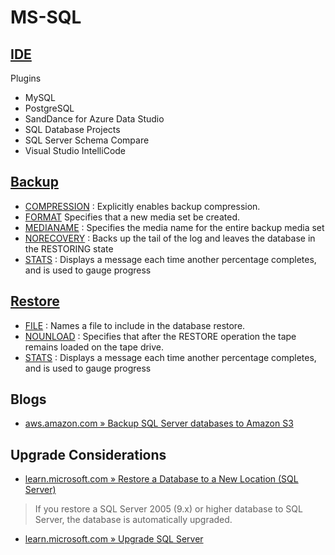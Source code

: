 # MS-SQL

## [IDE](https://learn.microsoft.com/en-us/sql/azure-data-studio/download-azure-data-studio?view=sql-server-ver16&tabs=redhat-install%2Credhat-uninstall#download-azure-data-studio)

Plugins

- MySQL
- PostgreSQL
- SandDance for Azure Data Studio
- SQL Database Projects
- SQL Server Schema Compare
- Visual Studio IntelliCode

## [Backup](https://learn.microsoft.com/en-us/sql/t-sql/statements/backup-transact-sql?view=sql-server-ver16)

- [COMPRESSION](https://learn.microsoft.com/en-us/sql/t-sql/statements/backup-transact-sql?view=sql-server-ver16#compression) : Explicitly enables backup compression.
- [FORMAT](https://learn.microsoft.com/en-us/sql/t-sql/statements/backup-transact-sql?view=sql-server-ver16#-noformat--format-) Specifies that a new media set be created.
- [MEDIANAME](https://learn.microsoft.com/en-us/sql/t-sql/statements/backup-transact-sql?view=sql-server-ver16#medianame---media_name--media_name_variable-) : Specifies the media name for the entire backup media set
- [NORECOVERY](https://learn.microsoft.com/en-us/sql/t-sql/statements/backup-transact-sql?view=sql-server-ver16#-norecovery--standby--undo_file_name-) : Backs up the tail of the log and leaves the database in the RESTORING state
- [STATS](https://learn.microsoft.com/en-us/sql/t-sql/statements/backup-transact-sql?view=sql-server-ver16#stats---percentage-) : Displays a message each time another percentage completes, and is used to gauge progress

## [Restore](https://learn.microsoft.com/en-us/sql/t-sql/statements/restore-statements-arguments-transact-sql?view=sql-server-ver16)

- [FILE](https://learn.microsoft.com/en-us/sql/t-sql/statements/restore-statements-arguments-transact-sql?view=sql-server-ver16#file---logical_file_name_in_backup-logical_file_name_in_backup_var) : Names a file to include in the database restore.
- [NOUNLOAD](https://learn.microsoft.com/en-us/sql/t-sql/statements/restore-statements-arguments-transact-sql?view=sql-server-ver16#-unload--nounload-) : Specifies that after the RESTORE operation the tape remains loaded on the tape drive.
- [STATS](https://learn.microsoft.com/en-us/sql/t-sql/statements/restore-statements-arguments-transact-sql?view=sql-server-ver16#stats---percentage-) : Displays a message each time another percentage completes, and is used to gauge progress

## Blogs

- [aws.amazon.com » Backup SQL Server databases to Amazon S3](https://aws.amazon.com/blogs/modernizing-with-aws/backup-sql-server-to-amazon-s3/)

## Upgrade Considerations

- [learn.microsoft.com » Restore a Database to a New Location (SQL Server)](https://learn.microsoft.com/en-us/sql/relational-databases/backup-restore/restore-a-database-to-a-new-location-sql-server?view=sql-server-ver16)

> If you restore a SQL Server 2005 (9.x) or higher database to SQL Server, the database is automatically upgraded.

- [learn.microsoft.com » Upgrade SQL Server](https://learn.microsoft.com/en-us/sql/database-engine/install-windows/upgrade-sql-server?view=sql-server-ver16)
